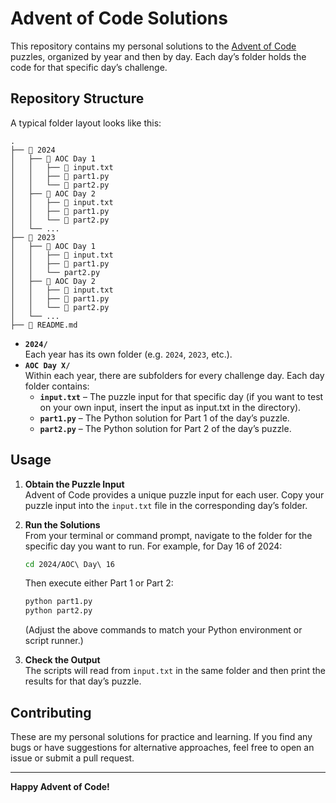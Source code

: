 # Advent of Code Solutions

This repository contains my personal solutions to the [Advent of Code](https://adventofcode.com/) puzzles, organized by year and then by day. Each day’s folder holds the code for that specific day’s challenge.

## Repository Structure

A typical folder layout looks like this:

```
.
├── 📂 2024
│   ├── 📂 AOC Day 1
│   │   ├── 📄 input.txt
│   │   ├── 📄 part1.py
│   │   └── 📄 part2.py
│   ├── 📂 AOC Day 2
│   │   ├── 📄 input.txt
│   │   ├── 📄 part1.py
│   │   └── 📄 part2.py
│   └── ...
├── 📂 2023
│   ├── 📂 AOC Day 1
│   │   ├── 📄 input.txt
│   │   ├── 📄 part1.py
│   │   └── part2.py
│   ├── 📂 AOC Day 2
│   │   ├── 📄 input.txt
│   │   ├── 📄 part1.py
│   │   └── 📄 part2.py
│   └── ...
├── 📄 README.md
```

- **`2024/`**  
  Each year has its own folder (e.g. `2024`, `2023`, etc.).
- **`AOC Day X/`**  
  Within each year, there are subfolders for every challenge day. Each day folder contains:
  - **`input.txt`** – The puzzle input for that specific day (if you want to test on your own input, insert the input as input.txt in the directory).
  - **`part1.py`** – The Python solution for Part 1 of the day’s puzzle.
  - **`part2.py`** – The Python solution for Part 2 of the day’s puzzle.

## Usage

1. **Obtain the Puzzle Input**  
   Advent of Code provides a unique puzzle input for each user. Copy your puzzle input into the `input.txt` file in the corresponding day’s folder.

2. **Run the Solutions**  
   From your terminal or command prompt, navigate to the folder for the specific day you want to run. For example, for Day 16 of 2024:

   ```bash
   cd 2024/AOC\ Day\ 16
   ```

   Then execute either Part 1 or Part 2:

   ```bash
   python part1.py
   python part2.py
   ```

   (Adjust the above commands to match your Python environment or script runner.)

3. **Check the Output**  
   The scripts will read from `input.txt` in the same folder and then print the results for that day’s puzzle.

## Contributing

These are my personal solutions for practice and learning. If you find any bugs or have suggestions for alternative approaches, feel free to open an issue or submit a pull request.

---

**Happy Advent of Code!**
